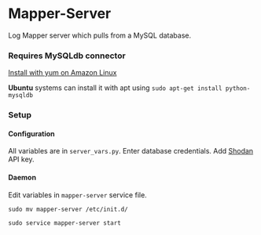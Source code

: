 # Mapper-Server
Log Mapper server which pulls from a MySQL database.

### Requires MySQLdb connector
[Install with yum on Amazon Linux](https://lazyprogrammer.me/installing-the-python-mysql-mysqldb-connector/)

**Ubuntu** systems can install it with apt using `sudo apt-get install python-mysqldb`


### Setup

#### Configuration
All variables are in `server_vars.py`.
Enter database credentials.
Add [Shodan](https://shodan.io) API key.

#### Daemon
Edit variables in `mapper-server` service file.

`sudo mv mapper-server /etc/init.d/`

`sudo service mapper-server start`